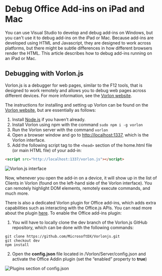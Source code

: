 
# Debug Office Add-ins on iPad and Mac

You can use Visual Studio to develop and debug add-ins on Windows, but you can't use it to debug add-ins on the iPad or Mac. Because add-ins are developed using HTML and Javascript, they are designed to work across platforms, but there might be subtle differences in how different browsers render the HTML. This article describes how to debug add-ins running on an iPad or Mac. 

## Debugging with Vorlon.js
Vorlon.js is a debugger for web pages, similar to the F12 tools, that is designed to work remotely and allows you to debug web pages across different devices. For more information, see the [Vorlon website](http://www.vorlonjs.com).

The instructions for installing and setting up Vorlon can be found on the [Vorlon website](http://www.vorlonjs.com/#getting-started), but are essentially as follows:

1.	Install [Node.js](https://nodejs.org) if you haven’t already.
2.	Install Vorlon using npm with the command `sudo npm i -g vorlon`
3.	Run the Vorlon server with the command `vorlon`
4.	Open a browser window and go to [http://localhost:1337](http://localhost:1337), which is the Vorlon interface.
5.	Add the following script tag to the `<head>` section of the home.html file (or main HTML file) of your add-in:
```HTML
<script src="http://localhost:1337/vorlon.js"></script>
```

![Vorlon.js interface](../../images/)

Now, whenever you open the add-in on a device, it will show up in the list of Clients in Vorlon (found on the left-hand side of the Vorlon interface). You can remotely highlight DOM elements, remotely execute commands, and much more. 

There is also a dedicated Vorlon plugin for Office add-ins, which adds extra capabilities such as interacting with the Office.js APIs. You can read more about the plugin [here](https://blogs.msdn.microsoft.com/mim/2016/02/18/vorlonjs-plugin-for-debugging-office-addin/). To enable the Office add-ins plugin:

1.	You will have to locally clone the dev branch of the Vorlon.js GitHub repository, which can be done with the following commands:
 ```
 git clone https://github.com/MicrosoftDX/Vorlonjs.git  
 git checkout dev 
 npm install
 ```

2.	Open the **config.json** file located in /Vorlon/Server/config.json and activate the Office Addin plugin (set the “enabled” property to **true**)

![Plugins section of config.json](../../images/)
